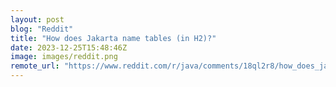 ```yaml
---
layout: post
blog: "Reddit"
title: "How does Jakarta name tables (in H2)?"
date: 2023-12-25T15:48:46Z
image: images/reddit.png
remote_url: "https://www.reddit.com/r/java/comments/18ql2r8/how_does_jakarta_name_tables_in_h2/"
---
```

